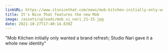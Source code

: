 ```yaml
---
linkURL: https://www.itsnicethat.com/news/mob-kitchen-initially-only-wanted-a-brand-refresh-studio-nari-gave-it-a-whole-new-identity
title: It's Nice That features the new Mob
image: /assets/uploads/mob_vi_nari_21-15.jpg
date: 2021-10-27T17:40:14.639Z
---
```

"Mob Kitchen initially only wanted a brand refresh; Studio Nari gave it a whole new identity"